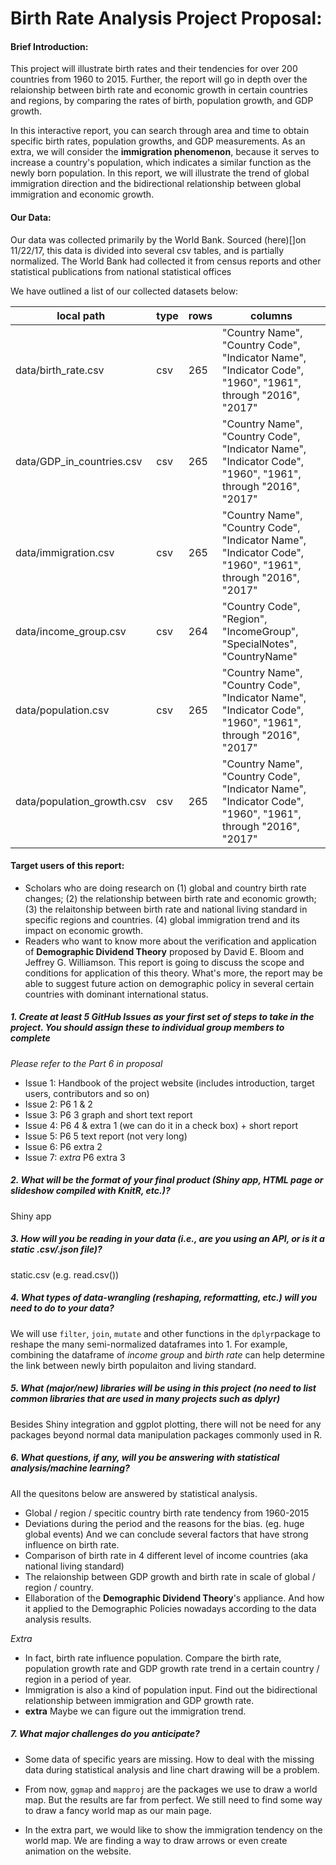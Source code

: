 # Birth Rate Analysis Project Proposal:

#### Brief Introduction:
This project will illustrate birth rates and their tendencies for over 200 countries from 1960 to 2015. Further, the report will go in depth over the relaionship between birth rate and economic growth in certain countries and regions, by comparing the rates of birth, population growth, and GDP growth.

In this interactive report, you can search through area and time to obtain specific birth rates, population growths, and GDP measurements. As an extra, we will consider the **immigration phenomenon**, because it serves to increase a country's  population, which indicates a similar function as the newly born population. In this report, we will illustrate the trend of global immigration direction and the bidirectional relationship between global immigration and economic growth.

#### Our Data:
Our data was collected primarily by the World Bank. Sourced (here)[]on 11/22/17, this data is divided into several csv tables, and is partially normalized. The World Bank had collected it from census reports and other statistical publications from national statistical offices

We have outlined a list of our collected datasets below:

| local path | type | rows | columns |
| ---------- | ---- | ---- | ------- |
| data/birth_rate.csv | csv | 265 | "Country Name", "Country Code", "Indicator Name", "Indicator Code", "1960", "1961", through "2016", "2017" |
| data/GDP_in_countries.csv | csv | 265 | "Country Name", "Country Code", "Indicator Name", "Indicator Code", "1960", "1961", through "2016", "2017" |
| data/immigration.csv | csv | 265 | "Country Name", "Country Code", "Indicator Name", "Indicator Code", "1960", "1961", through "2016", "2017" |
| data/income_group.csv | csv | 264 | "Country Code", "Region", "IncomeGroup", "SpecialNotes", "CountryName" |
| data/population.csv | csv | 265 | "Country Name", "Country Code", "Indicator Name", "Indicator Code", "1960", "1961", through "2016", "2017" |
| data/population_growth.csv | csv | 265 | "Country Name", "Country Code", "Indicator Name", "Indicator Code", "1960", "1961", through "2016", "2017"|

#### Target users of this report:
- Scholars who are doing research on (1) global and country birth rate changes; (2) the relationship between birth rate and economic growth; (3) the relaitonship between birth rate and national living standard in specific regions and countries. (4) global immigration trend and its impact on economic growth.
- Readers who want to know more about the verification and application of **Demographic Dividend Theory** proposed by David E. Bloom and Jeffrey G. Williamson. This report is going to discuss the scope and conditions for application of this theory. What's more, the report may be able to suggest future action on demographic policy in several certain countries with dominant international status.


##### 1. Create **at least 5** GitHub Issues as your first set of steps to take in the project.  You should assign these to individual group members to complete
*Please refer to the Part 6 in proposal*
* Issue 1: Handbook of the project website (includes introduction, target users, contributors and so on)
* Issue 2: P6 1 & 2
* Issue 3: P6 3 graph and short text report
* Issue 4: P6 4 & extra 1 (we can do it in a check box) + short report
* Issue 5: P6 5 text report (not very long)
* Issue 6: P6 extra 2
* Issue 7: *extra* P6 extra 3

##### 2. What will be the format of your final product (Shiny app, HTML page or slideshow compiled with KnitR, etc.)?
Shiny app

##### 3. How will you be reading in your data (i.e., are you using an API, or is it a static .csv/.json file)?
static.csv (e.g. read.csv())

##### 4. What types of data-wrangling (reshaping, reformatting, etc.) will you need to do to your data?

We will use ```filter```, ```join```, ```mutate``` and other functions in the ```dplyr```package to reshape the many semi-normalized dataframes into 1. For example, combining the dataframe of *income group* and *birth rate* can help determine the link between newly birth populaiton and living standard.

##### 5. What (major/new) libraries will be using in this project (no need to list common libraries that are used in many projects such as dplyr)
Besides Shiny integration and ggplot plotting, there will not be need for any packages beyond normal data manipulation packages commonly used in R.
##### 6. What questions, if any, will you be answering with statistical analysis/machine learning?

All the quesitons below are answered by statistical analysis.
- Global / region / specitic country birth rate tendency from 1960-2015
- Deviations during the period and the reasons for the bias. (eg. huge global events) And we can conclude several factors that have strong influence on birth rate.
- Comparison of birth rate in 4 different level of income countries (aka national living standard)
- The relaionship between GDP growth and birth rate in scale of global / region / country.
- Ellaboration of the **Demographic Dividend Theory**'s appliance. And how it applied to the Demographic Policies nowadays according to the data analysis results.

*Extra*
- In fact, birth rate influence population. Compare the birth rate, population growth rate and GDP growth rate trend in a certain country / region in a period of year.
- Immigration is also a kind of population input. Find out the bidirectional relationship between immigration and GDP growth rate.
- **extra** Maybe we can figure out the immigration trend.


##### 7. What major challenges do you anticipate?
- Some data of specific years are missing. How to deal with the missing data during statistical analysis and line chart drawing will be a problem.

- From now, ```ggmap``` and ```mapproj``` are the packages we use to draw a world map. But the results are far from perfect. We still need to find some way to draw a fancy world map as our main page.

- In the  extra part, we would like to show the immigration tendency on the world map. We are finding a way to draw arrows or even create animation on the website.
